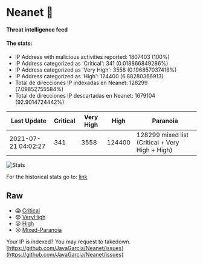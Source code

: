 # Neanet :hocho:
#### Threat intelligence feed
#### The stats:

- IP Address with malicious activities reported: 1807403 (100%)
- IP Address categorized as 'Critical':  341 (0.018866849286%)
- IP Address categorized as 'Very High':  3558 (0.196857037418%)
- IP Address categorized as 'High':  124400 (6.88280366913)
- Total de direcciones IP indexadas en Neanet:  128299 (7.09852755584%)
- Total de direcciones IP descartadas en Neanet:  1679104 (92.9014724442%)

| Last Update | Critical | Very High | High | Paranoia |
| --- | --- | --- | --- | --- |
| 2021-07-21 04:02:27 | 341 | 3558 | 124400 | 128299 mixed list (Critical + Very High + High)|

![Stats](https://docs.google.com/spreadsheets/d/e/2PACX-1vSnaNMIXVabIpDJjufMlzH7poXnshF3mgd8Is1g9ytUEzVsP5my4Trn8f-xkoLLQ38xpL3HtmUexLo6/pubchart?oid=501124687&format=image)

For the historical stats go to: [link](/stats.csv)
## Raw
- :scream: [Critical](https://raw.githubusercontent.com/JavaGarcia/Neanet/master/blacklists/neanet_critical.txt)
- :fearful: [VeryHigh](https://raw.githubusercontent.com/JavaGarcia/Neanet/master/blacklists/neanet_veryHigh.txtt)
- :frowning: [High](https://raw.githubusercontent.com/JavaGarcia/Neanet/master/blacklists/neanet_high.txt)
- :dizzy_face: [Mixed-Paranoia](https://raw.githubusercontent.com/JavaGarcia/Neanet/master/blacklists/neanet_all.txt)


Your IP is indexed? You may request to takedown. [https://github.com/JavaGarcia/Neanet/issues](https://github.com/JavaGarcia/Neanet/issues)













































































































































































































































































































































































































































































































































































































































































































































































































































































































































































































































































































































































































































































































































































































































































































































































































































































































































































































































































































































































































































































































































































































































































































































































































































































































































































































































































































































































































































































































































































































































































































































































































































































































































































































































































































































































































































































































































































































































































































































































































































































































































































































































































































































































































































































































































































































































































































































































































































































































































































































































































































































































































































































































































































































































































































































































































































































































































































































































































































































































































































































































































































































































































































































































































































































































































































































































































































































































































































































































































































































































































































































































































































































































































































































































































































































































































































































































































































































































































































